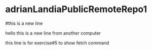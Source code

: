 # adrianLandiaPublicRemoteRepo1

#this is a new line

hello this is a new line from another computer

this line is for exercise#5 to show fetch command
